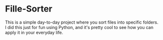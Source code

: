 # Fille-Sorter
 This is a simple day-to-day project where you sort files into specific folders. I did this just for fun using Python, and it's pretty cool to see how you can apply it in your everyday life.

